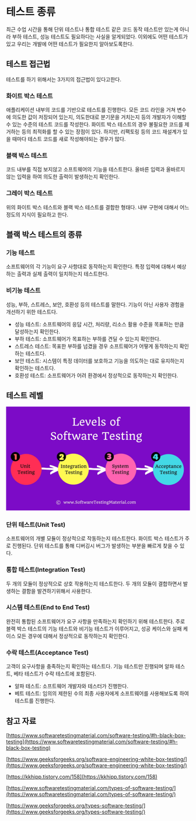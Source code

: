 # 테스트 종류

최근 수업 시간을 통해 단위 테스트나 통합 테스트 같은 코드 동작 테스트만 있는게 아니라 부하 테스트, 성능 테스트도 필요하다는 사실을 알게되었다. 이외에도 어떤 테스트가 있고 우리는 개발에 어떤 테스트가 필요한지 알아보도록한다.

## 테스트 접근법

테스트를 하기 위해서는 3가지의 접근법이 있다고한다.

### 화이트 박스 테스트

애플리케이션 내부의 코드를 기반으로 테스트를 진행한다. 모든 코드 라인을 거쳐 변수에 의도한 값이 저장되어 있는지, 의도한대로 분기문을 거치는지 등의 개발자가 이해할 수 있는 수준의 테스트 코드를 작성한다. 화이트 박스 테스트의 경우 불필요한 코드를 제거하는 등의 최적화를 할 수 있는 장점이 있다. 하지만, 리팩토링 등의 코드 재설계가 있을 때마다 테스트 코드를 새로 작성해야되는 경우가 많다.

### 블랙 박스 테스트

코드 내부를 직접 보지않고 소프트웨어의 기능을 테스트한다. 올바른 입력과 올바르지 않는 입력을 하여 의도한 출력이 발생하는지 확인한다. 

### 그레이 박스 테스트

위의 화이트 박스 테스트와 블랙 박스 테스트를 결합한 형태다. 내부 구현에 대해서 어느 정도의 지식이 필요하고 한다.

## 블랙 박스 테스트의 종류

### 기능 테스트

소프트웨어의 각 기능이 요구 사항대로 동작하는지 확인한다. 특정 입력에 대해서 예상하는 출력과 실제 출력이 일치하는지 테스트한다.

### 비기능 테스트

성능, 부하, 스트레스, 보안, 호환성 등의 테스트를 말한다. 기능이 아닌 사용자 경험을 개선하기 위한 테스트다. 

- 성능 테스트: 소프트웨어의 응답 시간, 처리량, 리소스 활용 수준을 목표하는 만큼 달성하는지 확인한다.
- 부하 테스트: 소프트웨어가 목표하는 부하를 견딜 수 있는지 확인한다.
- 스트레스 테스트: 목표한 부하를 넘겼을 경우 소프트웨어가 어떻게 동작하는지 확인하는 테스트다.
- 보안 테스트: 시스템이 특정 데이터를 보호하고 기능을 의도하는 대로 유지하는지 확인하는 테스트다.
- 호환성 테스트: 소프트웨어가 어려 환경에서 정상적으로 동작하는지 확인한다.

## 테스트 레벨

![Untitled](assets/Untitled-4551792.png)

### 단위 테스트(Unit Test)

소프트웨어의 개별 모듈이 정상적으로 작동하는지 테스트한다. 화이트 박스 테스트가 주로 진행된다. 단위 테스트를 통해 디버깅시 버그가 발생하는 부분을 빠르게 찾을 수 있다. 

### 통합 테스트(Integration Test)

두 개의 모듈이 정상적으로 상호 작용하는지 테스트한다. 두 개의 모듈이 결합하면서 발생하는 결함을 발견하기위해서 사용한다.

### 시스템 테스트(End to End Test)

완전히 통합된 소프트웨어가 요구 사항을 만족하는지 확인하기 위해 테스트한다. 주로 블랙 박스 테스트의 기능 테스트와 비기능 테스트가 이루어지고, 성공 케이스와 실패 케이스 모든 경우에 대해서 정상적으로 동작하는지 확인한다.

### 수락 테스트(Acceptance Test)

고객이 요구사항을 충족하는지 확인하는 테스트다. 기능 테스트만 진행되며 알파 테스트, 베타 테스트가 수락 테스트에 포함된다. 

- 알파 테스트: 소프트웨어 개발자와 테스터가 진행한다.
- 베트 테스트: 임의의 제한된 수의 최종 사용자에게 소프트웨어를 사용해보도록 하여 테스트를 진행한다.

## 참고 자료

[https://www.softwaretestingmaterial.com/software-testing/#h-black-box-testing](https://www.softwaretestingmaterial.com/software-testing/#h-black-box-testing)

[https://www.geeksforgeeks.org/software-engineering-white-box-testing/](https://www.geeksforgeeks.org/software-engineering-white-box-testing/)

[https://kkhipp.tistory.com/158](https://kkhipp.tistory.com/158)

[https://www.softwaretestingmaterial.com/types-of-software-testing/](https://www.softwaretestingmaterial.com/types-of-software-testing/)

[https://www.geeksforgeeks.org/types-software-testing/](https://www.geeksforgeeks.org/types-software-testing/)